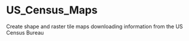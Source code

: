 # US_Census_Maps
 Create shape and raster tile maps downloading information from the US Census Bureau
